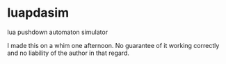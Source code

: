 luapdasim
=========

lua pushdown automaton simulator

I made this on a whim one afternoon. No guarantee of it working correctly and no liability of the author in that regard.

